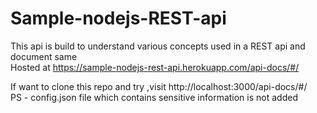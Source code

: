 # Sample-nodejs-REST-api
This api is build to understand various concepts used in a REST api and document same <br />
Hosted at https://sample-nodejs-rest-api.herokuapp.com/api-docs/#/ <br />

If want to clone this repo and try ,visit http://localhost:3000/api-docs/#/ <br />
PS - config.json file which contains sensitive information is not added